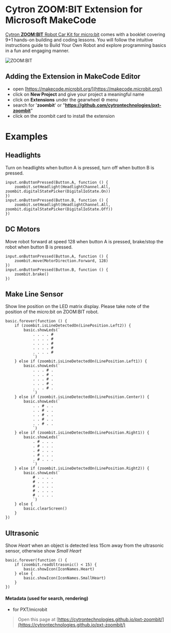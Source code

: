 # Cytron ZOOM:BIT Extension for Microsoft MakeCode  
  
[Cytron **ZOOM:BIT** Robot Car Kit for micro:bit](https://www.cytron.io/p-zoombit) comes with a booklet covering 9+1 hands-on building and coding lessons. You will follow the intuitive instructions guide to Build Your Own Robot and explore programming basics in a fun and engaging manner.
  
![ZOOM:BIT](https://raw.githubusercontent.com/CytronTechnologies/pxt-zoombit/master/icon.png)
  
  
## Adding the Extension in MakeCode Editor  
* open [https://makecode.microbit.org/](https://makecode.microbit.org/)
* click on **New Project** and give your project a meaningful name
* click on **Extensions** under the gearwheel :gear: menu
* search for '**zoombit**' or "**https://github.com/cytrontechnologies/pxt-zoombit**" 
* click on the zoombit card to install the extension
  
  
# Examples  
## Headlights  

Turn on headlights when button A is pressed, turn off when button B is pressed.

```blocks
input.onButtonPressed(Button.A, function () {
    zoombit.setHeadlight(HeadlightChannel.All, zoombit.digitalStatePicker(DigitalIoState.On))
})
input.onButtonPressed(Button.B, function () {
    zoombit.setHeadlight(HeadlightChannel.All, zoombit.digitalStatePicker(DigitalIoState.Off))
})
```  
  
## DC Motors

Move robot forward at speed 128 when button A is pressed, brake/stop the robot when button B is pressed.

```blocks
input.onButtonPressed(Button.A, function () {
    zoombit.move(MotorDirection.Forward, 128)
})
input.onButtonPressed(Button.B, function () {
    zoombit.brake()
})
```  
  
## Make Line Sensor

Show line position on the LED matrix display. Please take note of the position of the micro:bit on ZOOM:BIT robot.

```blocks
basic.forever(function () {
    if (zoombit.isLineDetectedOn(LinePosition.Left2)) {
        basic.showLeds(`
            . . . . #
            . . . . #
            . . . . #
            . . . . #
            . . . . #
            `)
    } else if (zoombit.isLineDetectedOn(LinePosition.Left1)) {
        basic.showLeds(`
            . . . # .
            . . . # .
            . . . # .
            . . . # .
            . . . # .
            `)
    } else if (zoombit.isLineDetectedOn(LinePosition.Center)) {
        basic.showLeds(`
            . . # . .
            . . # . .
            . . # . .
            . . # . .
            . . # . .
            `)
    } else if (zoombit.isLineDetectedOn(LinePosition.Right1)) {
        basic.showLeds(`
            . # . . .
            . # . . .
            . # . . .
            . # . . .
            . # . . .
            `)
    } else if (zoombit.isLineDetectedOn(LinePosition.Right2)) {
        basic.showLeds(`
            # . . . .
            # . . . .
            # . . . .
            # . . . .
            # . . . .
            `)
    } else {
        basic.clearScreen()
    }
})
```  
  
## Ultrasonic

Show *Heart* when an object is detected less 15cm away from the ultrasonic sensor, otherwise show *Small Heart*

```blocks
basic.forever(function () {
    if (zoombit.readUltrasonic() < 15) {
        basic.showIcon(IconNames.Heart)
    } else {
        basic.showIcon(IconNames.SmallHeart)
    }
})
```  
  
  
#### Metadata (used for search, rendering)
* for PXT/microbit  
  
  

> Open this page at [https://cytrontechnologies.github.io/pxt-zoombit/](https://cytrontechnologies.github.io/pxt-zoombit/)  
  
  
<script src="https://makecode.com/gh-pages-embed.js"></script><script>makeCodeRender("{{ site.makecode.home_url }}", "{{ site.github.owner_name }}/{{ site.github.repository_name }}");</script>
